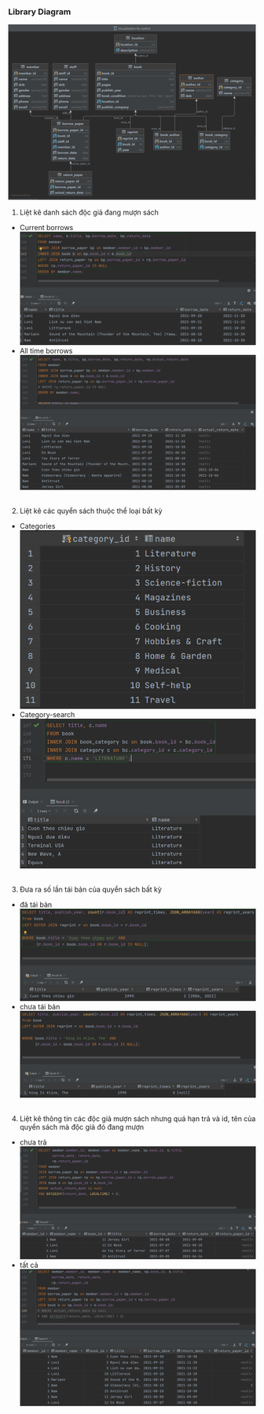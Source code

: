 ### Library Diagram
![diagram](screenshots/diagram.png)

1. Liệt kê danh sách độc giả đang mượn sách
- Current borrows <br/>
![current](screenshots/current-borrowing.png)
- All time borrows
![all-times](screenshots/all-time-borrowing.png)
<br/><br/>
2. Liệt kê các quyển sách thuộc thể loại bất kỳ
- Categories <br/>
![category](screenshots/category.png)
- Category-search <br/>
![search](screenshots/category-search.png)
<br/><br/>
3. Đưa ra số lần tái bản của quyển sách bất kỳ
- đã tái bản <br/>
![reprint](screenshots/reprint.png)
- chưa tái bản <br/>
![reprint](screenshots/reprint-null.png)
<br/><br/>
4. Liệt kê thông tin các độc giả mượn sách nhưng quá hạn trả và id, tên của quyển sách mà độc giả đó đang mượn
- chưa trả <br/>
![not-return-yet](screenshots/not-return-yet.png)
- tất cả <br/>
![all-time](screenshots/return-status-all-time.png)